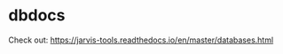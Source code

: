 # dbdocs
Check out: https://jarvis-tools.readthedocs.io/en/master/databases.html
<!-- https://jarvis-materials-design.github.io/dbdocs/jarvistools/ -->
